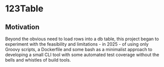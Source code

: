 # 123Table


## Motivation

Beyond the obvious need to load rows into a db table, this project began
to experiment with the feasibility and limitations - in 2025 - of using only
Groovy scripts, a Dockerfile and some bash as a minimalist approach to
developing a small CLI tool with some automated test coverage without the
bells and whistles of build tools.